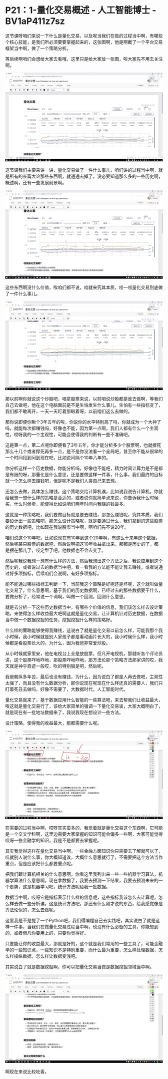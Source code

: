# P21：1-量化交易概述 - 人工智能博士 - BV1aP411z7sz

这节课呀咱们来说一下什么是量化交易，以及呢当我们在做的过程当中啊，有哪些个核心技能，是我们所必须要要掌握起来的，这张图啊，他是啊截了一个平台交易框架当中啊，做了一个策略分析。

等后续啊咱们会想给大家去看哦，这里只是给大家放一张图，唉大家先不用去关注啊。

![](img/79c8740994e4489403d657931747d0b6_1.png)

这节课我们主要来讲一讲，量化交易做了一件什么事儿，咱们讲的过程当中啊，就是所有的长篇大论那些东西啊，就通通去掉了，没必要知道那么多的一些历史啊，概述啊，还有一些发展前景啊。



![](img/79c8740994e4489403d657931747d0b6_3.png)

这些东西啊没什么价值，唉咱们都不说，咱就来究其本质，唠一唠量化交易到底做了一件什么事儿。

![](img/79c8740994e4489403d657931747d0b6_5.png)

那以前啊你就说这个炒股吧，咱拿股票来说，以前咱说炒股都是谁去做啊，等我们自己去做吧，他在这个电脑面前是不是生怕发生什么事儿，生怕有一些指标变了，我们都不敢离开，一天一天盯着那瞅着呀，以前咱们这么去做的。

那你说即便你瞅个3年五年的唉，你说你的水平特别高了吗，你就成为一个大神了吗，就能每次都赚钱吗，好像也不能，因为第一点啊，我们人都有什么一个主观性，哎呀我的一个主观性，可能会使得我的判断有一些不准确吧。

这是第一点，第二点呢你即便看了3年五年，你才能分析多少个股票啊，也就撑死那么十几个或者撑死再多一点，是不是你没法看一个全局吧，甚至你不能从很早的一个时间段到问到现在吧，比如说间隔个10年八年的。

你分析这样一个历史数据，你能分析吗，好像也不能吧，精力时间计算力是不是都是有限的呀，那量化是什么意思，还是要做这样一件事，什么事，我们最终的目标就一个怎么样去赚钱吧，但是呢不是我们人类自己来去想。

还怎么去做，具体怎么赚钱，这个策略交给计算机诶，比如说我说告计算机，你就给我想一想什么样的策略是合适的，或者说你就简单点来说，你告诉我什么时候买，什么时候卖，能使得比如说咱们两年时间内我赚的钱最多。

这就是一种策略吧，我们要做目标就是要去赚钱，那怎么赚钱呢，究其本质，我们要设计出一些策略吧，那怎么设计策略呢，就是要通过什么，我们拿到的这些股票的历史数据吧，比如现在我说股市当中啊，啊咱们先不说20年。

咱们说这个10年吧，比如说现在有10年到这个20年啊，有这么十来年这个数据，然后呢某只股票的数据吧，然后说啊把这10年收益拿出来，那都是历史的了，都是摆在那儿了，哎定型了吧，他数据也不会去变了。

然后呢我说我想一想有什么样的方法，然后我想出这个方法之后，我说应用到这个历史的，或者说过去的数据当中吧，看一看我的方法能不能让我去赚钱，或者说通过好多项指标，后续咱们会说啊，有好多项指标。

能不能通过哪些指标去判断一下，当前我这个策略是好呢还是坏呢，这个就叫做量化交易了，什么意思啊，基于我们的历史数据啊，已经过去的那些数据要干什么，要做分析了，经常说一个词啊，叫做一个回测，回测什么意思。

就是去分析一下这些历史数据当中，有哪些个价值的信息，我们该怎么样去设计策略，来使得怎么样收益最大吧啊这就是量化交易，让计算机针对历史数据，在数据当中做一个数据挖掘的任务，挖掘挖掘什么样的策略好。

什么样的策略能够使得我赚钱，这说白了就是量化交易以前怎么样，可能我那个我小时候，我小时候就是别人家孩子都是看动画片长大的，我小时候什么样，我小时候都是看股票长大的，为什么，因为我爸非常爱炒股。

从小时候就家里安，他在电视台上全是放股票，但凡开电视机，那就听各个评论员讲，这个股票咋地咋地，那股票咋地咋地，那方法论那个策略方法那家讲的哎，我天就是神乎奇迹一般哎，吹的特别狠是吧，然后呢。

我爸朝纵多年苦，最后也没有赚钱，为什么，因为说白了都是人再去做吧，主观性太强了，而且没有什么数据分析，那你说现在呢现在什么样还真的需要人，我们只盯着死丑去做吗，好像不需要了，大数据时代，人工智能时代。

量化交易就来了，基于数据应用什么智能的一些算法吧，来去帮我们让收益最大，唉这就是量化交易行了，该给大家简单的强调一下量化交易诶，大家大概明白了，就是现在有一批地址数据来了，我说我现在想设计一些方法。

设计策略，使得我的收益最大，那都需要什么呢。

![](img/79c8740994e4489403d657931747d0b6_7.png)

在需要的过程当中啊，哎呀其实蛮多的，我觉着就是量化交易这个东西啊，它可能是一个交叉学科啊，这里边需要大家掌握的知识可能会偏多一些啊，大家可能觉得哎呀一些金融学的知识，我是不是都要去掌握呢。

其实我觉得这样在量化交易当中啊，一些金融方面知识你只需要去了解就可以了，哎就别人说什么事，你大概知道诶，大概什么意思就行了，不需要把这个方法当作重点，但是应该把什么都要重点呢。

把我们跟计算机相关的什么意思啊，你看这里我列出来一些一些机器学习算法，机器学算法什么意思啊，现在拿数据了，我要去预测一下结果，我要去预测未来的一个走势，这是机器学习吧，统计方法呢给我一批数据。

数据当中啊，哎呀它是指标表示什么样的信息呢，这些指标我该怎么去计算呢，怎么样去做一些分析诶，这是统计方法吧，那还有什么刚才说的东西，给我感觉像是方法论似的，怎么去做呢。

这里我是不是提了一个Python吧，我们得编程自己去实践吧，其实说白了就是这样一件事，当我们在做量化交易过程当中啊，也没有什么必备的工具，你能想到的，或者但凡你要用上的，只要你觉得好。

只要能让你的收益最大，那就是好的，这个就是我们常用的一些工具了，可能金融学的一些知识点，一些知识不是特别重要，而什么最为重要，怎么样处理数据，怎么样操纵数据，怎么样让数据变浅吧。

其实说白了就是数据挖掘啊，你可以把量化交易当做是数据挖掘领域当中啊。

![](img/79c8740994e4489403d657931747d0b6_9.png)

啊现在来说比较吃香。